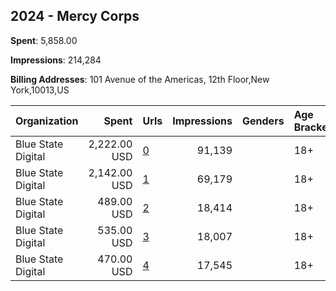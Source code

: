 ## 2024 - Mercy Corps 
**Spent**: 5,858.00

**Impressions**: 214,284

**Billing Addresses**: 101 Avenue of the Americas, 12th Floor,New York,10013,US

|Organization|Spent|Urls|Impressions|Genders|Age Brackets|Country Codes|
|:---|---:|:---|---:|:---|:---|:---|
|Blue State Digital|2,222.00 USD|[0](https://www.snap.com/political-ads/asset/1588254cebe7d8a6bbec4af357efa74b64a1b36b8f46ec9a027c453f47ab84f0?mediaType=mp4)|91,139||18+|united states|
|Blue State Digital|2,142.00 USD|[1](https://www.snap.com/political-ads/asset/1588254cebe7d8a6bbec4af357efa74b64a1b36b8f46ec9a027c453f47ab84f0?mediaType=mp4)|69,179||18+|united states|
|Blue State Digital|489.00 USD|[2](https://www.snap.com/political-ads/asset/52a42682263d72d060d20718b80324a8d368aa554cabc7a520ff4a094c626ce5?mediaType=mp4)|18,414||18+|united states|
|Blue State Digital|535.00 USD|[3](https://www.snap.com/political-ads/asset/52a42682263d72d060d20718b80324a8d368aa554cabc7a520ff4a094c626ce5?mediaType=mp4)|18,007||18+|united states|
|Blue State Digital|470.00 USD|[4](https://www.snap.com/political-ads/asset/52a42682263d72d060d20718b80324a8d368aa554cabc7a520ff4a094c626ce5?mediaType=mp4)|17,545||18+|united states|
